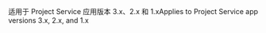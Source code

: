 <span data-ttu-id="89cfd-101">适用于 Project Service 应用版本 3.x、2.x 和 1.x</span><span class="sxs-lookup"><span data-stu-id="89cfd-101">Applies to Project Service app versions 3.x, 2.x, and 1.x</span></span>
